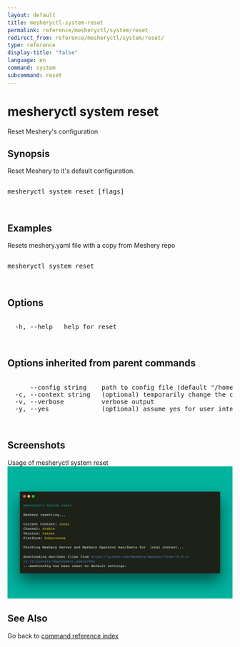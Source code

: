 ```yaml
---
layout: default
title: mesheryctl-system-reset
permalink: reference/mesheryctl/system/reset
redirect_from: reference/mesheryctl/system/reset/
type: reference
display-title: "false"
language: en
command: system
subcommand: reset
---
```


# mesheryctl system reset

Reset Meshery's configuration

## Synopsis

Reset Meshery to it's default configuration.

<pre class='codeblock-pre'>
<div class='codeblock'>
mesheryctl system reset [flags]

</div>
</pre> 

## Examples

Resets meshery.yaml file with a copy from Meshery repo
<pre class='codeblock-pre'>
<div class='codeblock'>
mesheryctl system reset

</div>
</pre> 

## Options

<pre class='codeblock-pre'>
<div class='codeblock'>
  -h, --help   help for reset

</div>
</pre>

## Options inherited from parent commands

<pre class='codeblock-pre'>
<div class='codeblock'>
      --config string    path to config file (default "/home/admin-pc/.meshery/config.yaml")
  -c, --context string   (optional) temporarily change the current context.
  -v, --verbose          verbose output
  -y, --yes              (optional) assume yes for user interactive prompts.

</div>
</pre>

## Screenshots

Usage of mesheryctl system reset
![reset-usage](../../../../docs/assets/img/mesheryctl/reset.png)

## See Also

Go back to [command reference index](/reference/mesheryctl/) 
